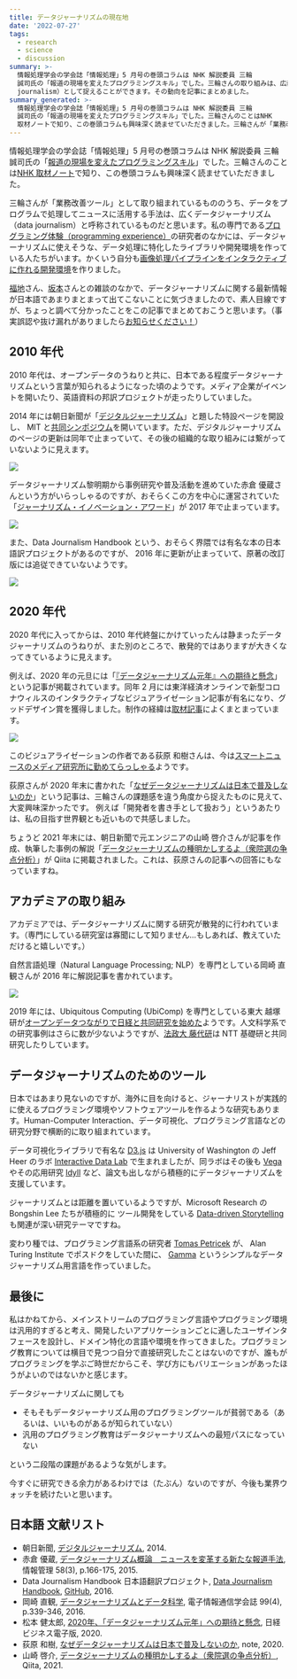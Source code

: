 ```yaml
---
title: データジャーナリズムの現在地
date: '2022-07-27'
tags:
  - research
  - science
  - discussion
summary: >-
  情報処理学会の学会誌「情報処理」5 月号の巻頭コラムは NHK 解説委員 三輪
  誠司氏の「報道の現場を変えたプログラミングスキル」でした。三輪さんの取り組みは、広義ではデータジャーナリズム（data
  journalism）として捉えることができます。その動向を記事にまとめました。
summary_generated: >-
  情報処理学会の学会誌「情報処理」5 月号の巻頭コラムは NHK 解説委員 三輪
  誠司氏の「報道の現場を変えたプログラミングスキル」でした。三輪さんのことはNHK
  取材ノートで知り、この巻頭コラムも興味深く読ませていただきました。三輪さんが「業務改善ツール」として取り組まれて...
---
```


情報処理学会の学会誌「情報処理」5 月号の巻頭コラムは NHK 解説委員 三輪 誠司氏の「[報道の現場を変えたプログラミングスキル](https://note.com/ipsj/n/n903ecb469daf)」でした。三輪さんのことは[NHK 取材ノート](https://note.com/nhk_syuzai/n/n9ccbd599da50)で知り、この巻頭コラムも興味深く読ませていただきました。

三輪さんが「業務改善ツール」として取り組まれているもののうち、データをプログラムで処理してニュースに活用する手法は、広くデータジャーナリズム（data journalism）と呼称されているものだと思います。私の専門である[プログラミング体験（programming experience）](https://sigpx.org/)の研究者のなかには、データジャーナリズムに使えそうな、データ処理に特化したライブラリや開発環境を作っている人たちがいます。かくいう自分も[画像処理パイプラインをインタラクティブに作れる開発環境](https://junkato.jp/ja/visionsketch/)を作りました。

[福地](https://fukuchi.org/index.html.ja)さん、[坂本](https://daisukesakamoto.jp)さんとの雑談のなかで、データジャーナリズムに関する最新情報が日本語であまりまとまって出てこないことに気づきましたので、素人目線ですが、ちょっと調べて分かったことをこの記事でまとめておこうと思います。（事実誤認や抜け漏れがありましたら[お知らせください！](https://junkato.jp/ja#contact)）

## 2010 年代

2010 年代は、オープンデータのうねりと共に、日本である程度データジャーナリズムという言葉が知られるようになった頃のようです。メディア企業がイベントを開いたり、英語資料の邦訳プロジェクトが走ったりしていました。

2014 年には朝日新聞が「[デジタルジャーナリズム](http://www.asahi.com/miraimedia/dj)」と題した特設ページを開設し、 MIT と[共同シンポジウム](https://www.huffingtonpost.jp/2014/05/13/joi-talks-on-data-journalism_n_5314724.html)を開いています。ただ、デジタルジャーナリズムのページの更新は同年で止まっていて、その後の組織的な取り組みには繋がっていないように見えます。

[![](/images/2022-07-27-www.asahi.com_miraimedia_dj.png)](http://www.asahi.com/miraimedia/dj)

データジャーナリズム黎明期から事例研究や普及活動を進めていた赤倉 優蔵さんという方がいらっしゃるのですが、おそらくこの方を中心に運営されていた「[ジャーナリズム・イノベーション・アワード](http://jcej.info/award)」が 2017 年で止まっています。

[![](/images/2022-07-27-jcej.info_award.jpg)](http://jcej.info/award)

また、Data Journalism Handbook という、おそらく界隈では有名な本の日本語訳プロジェクトがあるのですが、
2016 年に更新が止まっていて、原著の改訂版には追従できていないようです。

[![](/images/2022-07-27-datajournalismjp.github.io_handbook.png)](https://datajournalismjp.github.io/handbook)

## 2020 年代

2020 年代に入ってからは、2010 年代終盤にかけていったんは静まったデータジャーナリズムのうねりが、また別のところで、散発的ではありますが大きくなってきているように見えます。

例えば、2020 年の元旦には「[『データジャーナリズム元年』への期待と懸念](https://business.nikkei.com/atcl/seminar/19/00067/122300019/)」という記事が掲載されています。同年 2 月には東洋経済オンラインで新型コロナウィルスのインタラクティブなビジュアライゼーション記事が有名になり、グッドデザイン賞を獲得しました。制作の経緯は[取材記事](https://type.jp/et/feature/12712/)によくまとまっています。

[![](/images/2022-07-27-20G181177_01_880x660.jpg)](https://www.g-mark.org/award/describe/51074?locale=ja)

このビジュアライゼーションの作者である荻原 和樹さんは、今は[スマートニュースのメディア研究所に勤めてらっしゃる](https://smartnews-smri.com/member/kazuki-ogiwara/)ようです。

荻原さんが 2020 年末に書かれた「[なぜデータジャーナリズムは日本で普及しないのか](https://note.com/kazukio/n/nedb9fb057839)」という記事は、三輪さんの課題感を違う角度から捉えたものに見えて、大変興味深かったです。
例えば「開発者を書き手として扱おう」というあたりは、私の目指す世界観とも近いもので共感しました。

ちょうど 2021 年末には、朝日新聞で元エンジニアの山崎 啓介さんが記事を作成、執筆した事例の解説「[データジャーナリズムの種明かしするよ（衆院選の争点分析）](https://qiita.com/asakuramken/items/53f4f0d890e0a5549673)」が Qiita に掲載されました。これは、荻原さんの記事への回答にもなっていますね。

## アカデミアの取り組み

アカデミアでは、データジャーナリズムに関する研究が散発的に行われています。（専門にしている研究室は寡聞にして知りません…もしあれば、教えていただけると嬉しいです。）

自然言語処理（Natural Language Processing; NLP）を専門としている岡崎 直観さんが 2016 年に解説記事を書かれています。

[![](/images/2022-07-27-okazaki_ieice2016_datajournalism.png)](http://www.chokkan.org/publication/okazaki_ieice2016_datajournalism.pdf)

2019 年には、Ubiquitous Computing (UbiComp) を専門としている東大 越塚研が[オープンデータつながりで日経と共同研究を始めた](https://www.koshizuka-lab.org/?p=779)ようです。人文科学系での研究事例はさらに数が少ないようですが、[法政大 藤代研](https://www.fujisiro.net)は NTT 基礎研と共同研究したりしています。

## データジャーナリズムのためのツール

日本ではあまり見ないのですが、海外に目を向けると、ジャーナリストが実践的に使えるプログラミング環境やソフトウェアツールを作るような研究もあります。Human-Computer Interaction、データ可視化、プログラミング言語などの研究分野で横断的に取り組まれています。

データ可視化ライブラリで有名な [D3.js](https://idl.cs.washington.edu/papers/d3) は University of Washington の Jeff Heer のラボ [Interactive Data Lab](https://idl.cs.washington.edu) で生まれましたが、同ラボはその後も [Vega](https://vega.github.io/vega/about/research) やその応用研究 [Idyll](http://idl.cs.washington.edu/papers/idyll) など、論文も出しながら積極的にデータジャーナリズムを支援しています。

ジャーナリズムとは距離を置いているようですが、Microsoft Research の Bongshin Lee たちが積極的に
ツール開発をしている [Data-driven Storytelling](https://www.microsoft.com/en-us/research/project/data-driven-storytelling/publications) も関連が深い研究テーマですね。

変わり種では、プログラミング言語系の研究者 [Tomas Petricek](http://tomasp.net) が、
Alan Turing Institute でポスドクをしていた間に、 [Gamma](https://thegamma.net) というシンプルなデータジャーナリズム用言語を作っていました。

## 最後に

私はかねてから、メインストリームのプログラミング言語やプログラミング環境は汎用的すぎると考え、開発したいアプリケーションごとに適したユーザインタフェースを設計し、ドメイン特化の言語や環境を作ってきました。プログラミング教育については横目で見つつ自分で直接研究したことはないのですが、誰もがプログラミングを学ぶご時世だからこそ、学び方にもバリエーションがあったほうがよいのではないかと感じます。

データジャーナリズムに関しても

- そもそもデータジャーナリズム用のプログラミングツールが貧弱である（あるいは、いいものがあるが知られていない）
- 汎用のプログラミング教育はデータジャーナリズムへの最短パスになっていない

という二段階の課題があるような気がします。

今すぐに研究できる余力があるわけでは（たぶん）ないのですが、今後も業界ウォッチを続けたいと思います。

## 日本語 文献リスト

- 朝日新聞, [デジタルジャーナリズム](http://www.asahi.com/miraimedia/dj), 2014.
- 赤倉 優蔵, [データジャーナリズム概論　ニュースを変革する新たな報道手法](https://www.jstage.jst.go.jp/article/johokanri/58/3/58_166/_article/-char/ja), 情報管理 58(3), p.166-175, 2015.
- Data Journalism Handbook 日本語翻訳プロジェクト, [Data Journalism Handbook](https://datajournalismjp.github.io/), [GitHub](https://github.com/DataJournalismJP), 2016.
- 岡崎 直観, [データジャーナリズムとデータ科学](http://www.chokkan.org/publication/okazaki_ieice2016_datajournalism.pdf), 電子情報通信学会誌 99(4), p.339-346, 2016.
- 松本 健太郎, [2020年、「データジャーナリズム元年」への期待と懸念](https://business.nikkei.com/atcl/seminar/19/00067/122300019/), 日経ビジネス電子版, 2020.
- 荻原 和樹, [なぜデータジャーナリズムは日本で普及しないのか](https://note.com/kazukio/n/nedb9fb057839), note, 2020.
- 山崎 啓介, [データジャーナリズムの種明かしするよ（衆院選の争点分析）](https://qiita.com/asakuramken/items/53f4f0d890e0a5549673), Qiita, 2021.
